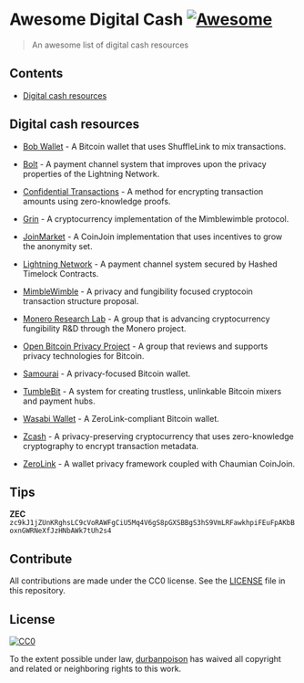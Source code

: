 # Awesome Digital Cash [![Awesome](https://awesome.re/badge.svg)](https://awesome.re)

> An awesome list of digital cash resources

## Contents

- [Digital cash resources](#digital)

## Digital cash resources

- [Bob Wallet](https://github.com/bobwallet/bobwallet) - A Bitcoin wallet that uses ShuffleLink to mix transactions.

- [Bolt](https://blog.z.cash/bolt-private-payment-channels/) - A payment channel system that improves upon the privacy properties of the Lightning Network.

- [Confidential Transactions](https://www.elementsproject.org/elements/confidential-transactions/) - A method for encrypting transaction amounts using zero-knowledge proofs.

- [Grin](https://github.com/ignopeverell/grin) - A cryptocurrency implementation of the Mimblewimble protocol.

- [JoinMarket](https://github.com/joinmarket-org/joinmarket/wiki) - A CoinJoin implementation that uses incentives to grow the anonymity set.

- [Lightning Network](http://lightning.network/) - A payment channel system secured by Hashed Timelock Contracts.

- [MimbleWimble](http://mimblewimble.cash/) - A privacy and fungibility focused cryptocoin transaction structure proposal.

- [Monero Research Lab](https://lab.getmonero.org/) - A group that is advancing cryptocurrency fungibility R&D through the Monero project.

- [Open Bitcoin Privacy Project](http://www.openbitcoinprivacyproject.org/) - A group that reviews and supports privacy technologies for Bitcoin.

- [Samourai](https://samouraiwallet.com/) - A privacy-focused Bitcoin wallet.

- [TumbleBit](https://github.com/BUSEC/TumbleBit/) - A system for creating trustless, unlinkable Bitcoin mixers and payment hubs.

- [Wasabi Wallet](https://github.com/zkSNACKs/WalletWasabi) - A ZeroLink-compliant Bitcoin wallet.

- [Zcash](https://z.cash) - A privacy-preserving cryptocurrency that uses zero-knowledge cryptography to encrypt transaction metadata.

- [ZeroLink](https://github.com/nopara73/ZeroLink/) - A wallet privacy framework coupled with Chaumian CoinJoin.

## Tips

**ZEC**  
`zc9kJ1jZUnKRghsLC9cVoRAWFgCiU5Mq4V6gS8pGXSBBgS3hS9VmLRFawkhpiFEuFpAKbBoxnGWRNeXfJzHNbAWk7tUh2s4`

## Contribute

All contributions are made under the CC0 license. See the [LICENSE](https://github.com/ZcashAnonymous/awesome-digital-cash/blob/master/LICENSE.md) file in this repository.

## License

[![CC0](http://mirrors.creativecommons.org/presskit/buttons/88x31/svg/cc-zero.svg)](https://creativecommons.org/publicdomain/zero/1.0/)

To the extent possible under law, [durbanpoison](https://github.com/durbanpoison) has waived all copyright and related or neighboring rights to this work.
